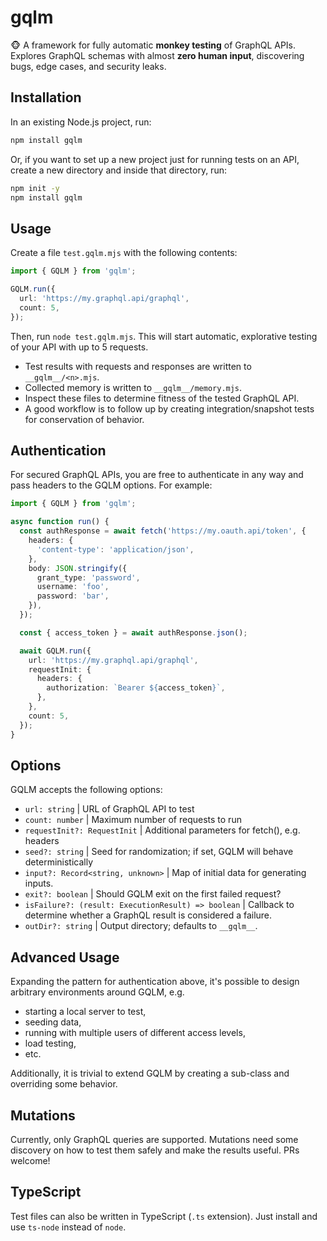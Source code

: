 # gqlm

🐵 A framework for fully automatic **monkey testing** of GraphQL APIs.
Explores GraphQL schemas with almost **zero human input**,
discovering bugs, edge cases, and security leaks.

## Installation

In an existing Node.js project, run:

```sh
npm install gqlm
```

Or, if you want to set up a new project just for running tests on an API,
create a new directory and inside that directory, run:

```sh
npm init -y
npm install gqlm
```

## Usage

Create a file `test.gqlm.mjs` with the following contents:

```ts
import { GQLM } from 'gqlm';

GQLM.run({
  url: 'https://my.graphql.api/graphql',
  count: 5,
});
```

Then, run `node test.gqlm.mjs`.
This will start automatic, explorative testing of your API with up to 5 requests.

- Test results with requests and responses are written to `__gqlm__/<n>.mjs`.
- Collected memory is written to `__gqlm__/memory.mjs`.
- Inspect these files to determine fitness of the tested GraphQL API.
- A good workflow is to follow up by creating integration/snapshot tests for conservation of behavior.

## Authentication

For secured GraphQL APIs, you are free to authenticate in any way
and pass headers to the GQLM options. For example:

```ts
import { GQLM } from 'gqlm';

async function run() {
  const authResponse = await fetch('https://my.oauth.api/token', {
    headers: {
      'content-type': 'application/json',
    },
    body: JSON.stringify({
      grant_type: 'password',
      username: 'foo',
      password: 'bar',
    }),
  });

  const { access_token } = await authResponse.json();

  await GQLM.run({
    url: 'https://my.graphql.api/graphql',
    requestInit: {
      headers: {
        authorization: `Bearer ${access_token}`,
      },
    },
    count: 5,
  });
}
```

## Options

GQLM accepts the following options:

- `url: string` | URL of GraphQL API to test
- `count: number` | Maximum number of requests to run
- `requestInit?: RequestInit` | Additional parameters for fetch(), e.g. headers
- `seed?: string` | Seed for randomization; if set, GQLM will behave deterministically
- `input?: Record<string, unknown>` | Map of initial data for generating inputs.
- `exit?: boolean` | Should GQLM exit on the first failed request?
- `isFailure?: (result: ExecutionResult) => boolean` | Callback to determine whether a GraphQL result is considered a failure.
- `outDir?: string` | Output directory; defaults to `__gqlm__`.

## Advanced Usage

Expanding the pattern for authentication above,
it's possible to design arbitrary environments around GQLM, e.g.

- starting a local server to test,
- seeding data,
- running with multiple users of different access levels,
- load testing,
- etc.

Additionally, it is trivial to extend GQLM by creating a sub-class and overriding some behavior.

## Mutations

Currently, only GraphQL queries are supported. Mutations need some discovery
on how to test them safely and make the results useful. PRs welcome!

## TypeScript

Test files can also be written in TypeScript (`.ts` extension).
Just install and use `ts-node` instead of `node`.
